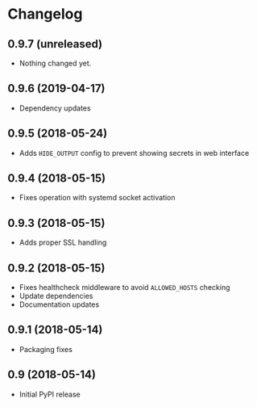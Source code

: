# Changelog

0.9.7 (unreleased)
------------------

- Nothing changed yet.


0.9.6 (2019-04-17)
------------------

- Dependency updates


0.9.5 (2018-05-24)
------------------

- Adds `HIDE_OUTPUT` config to prevent showing secrets in web interface


0.9.4 (2018-05-15)
------------------

- Fixes operation with systemd socket activation


0.9.3 (2018-05-15)
------------------

- Adds proper SSL handling


0.9.2 (2018-05-15)
------------------

- Fixes healthcheck middleware to avoid `ALLOWED_HOSTS` checking
- Update dependencies
- Documentation updates


0.9.1 (2018-05-14)
------------------

- Packaging fixes


0.9 (2018-05-14)
----------------

- Initial PyPI release
